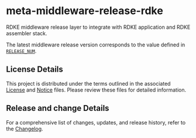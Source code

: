 # meta-middleware-release-rdke
RDKE middleware release layer to integrate with RDKE application and RDKE assembler stack.

The latest middleware release version corresponds to the value defined in [`RELEASE_NUM`](conf/machine/include/middleware.inc).

## License Details
This project is distributed under the terms outlined in the associated [License](LICENSE) and [Notice](NOTICE) files. Please review these files for detailed information.

## Release and change Details
For a comprehensive list of changes, updates, and release history, refer to the [Changelog](CHANGELOG.md).
